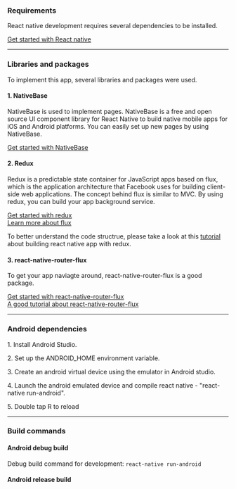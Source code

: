 <h3> Requirements </h3>

<p> React native development requires several dependencies to be installed.</p>
<a target="_blank" href="https://facebook.github.io/react-native/docs/getting-started.html"> Get started with React native</a>
<br/>

<hr/>

<h3>Libraries and packages</h3>
<p>To implement this app, several libraries and packages were used.</p>
<h4>1. NativeBase</h4>
<p> NativeBase is used to implement pages. NativeBase is a free and open source UI component library for React Native to build native mobile apps for iOS and Android platforms. You can easily set up new pages by using NativeBase.</p>
<a target="_blank" href="https://docs.nativebase.io/">Get started with NativeBase</a>

<br/>

<h4>2. Redux</h4>
<p>Redux is a predictable state container for JavaScript apps based on flux, which is the application architecture that Facebook uses for building client-side web applications. The concept behind flux is similar to MVC. By using redux, you can build your app background service.</p>
<a href="http://redux.js.org/">Get started with redux</a>
<br/>
<a href="https://facebook.github.io/flux/">Learn more about flux</a>
<br/>
<p>To better understand the code structrue, please take a look at this <a href="https://www.youtube.com/watch?v=3msLwu25SQY&list=PLk083BmAphjtGWyZUuo1BiCS_ZAgps6j5">tutorial</a> about building react native app with redux.</p>

<h4>3. react-native-router-flux</h4>
<p>To get your app naviagte around, react-native-router-flux is a good package.</p>
<a href="https://github.com/aksonov/react-native-router-flux">Get started with react-native-router-flux</a>
<br/>
<a href="https://medium.com/differential/react-native-basics-using-react-native-router-flux-f11e5128aff9">A good tutorial about react-native-router-flux</a>

<hr/>
<h3> Android dependencies </h3>
<p>  1. Install Android Studio. </p>
<p>  2. Set up the ANDROID_HOME environment variable. </p>
<p>  3. Create an android virtual device using the emulator in Android studio.  </p>
<p>  4. Launch the android emulated device and compile react native - "react-native run-android". </p>
<p>  5. Double tap R to reload
<hr/>


### Build commands


#### Android debug build
Debug build command for development: ``` react-native run-android ```


#### Android release build





